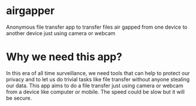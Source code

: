 # airgapper
Anonymous file transfer app to transfer files air gapped from one device to another device just using camera or webcam

# Why we need this app?
In this era of all time surveillance, we need tools that can help to protect our privacy and to let us do trivial tasks like file transfer without anyone stealing our data. This app aims to do a file transfer just using camera or webcam from a device like computer or mobile. The speed could be slow but it will be secure.
